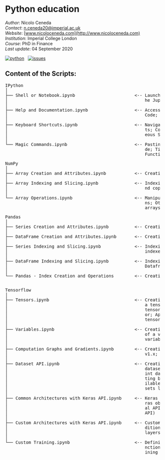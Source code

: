 # Python education

*Author*: Nicolo Ceneda \
*Contact*: n.ceneda20@imperial.ac.uk \
*Website*: [www.nicoloceneda.com](http://www.nicoloceneda.com) \
*Institution*: Imperial College London \
*Course*: PhD in Finance \
*Last update*: 04 September 2020

<!-- buttons -->
<p align="left">
    <a href="https://www.python.org/">
        <img src="https://img.shields.io/badge/python-v3-brightgreen.svg"
            alt="python"></a> &nbsp;
    <a href="https://github.com/nicoloceneda/Python-edu/graphs/commit-activity">
        <img src="https://img.shields.io/badge/Maintained%3F-yes-brightgreen.svg"
            alt="issues"></a> &nbsp;
</p>

## Content of the Scripts:
<pre>
IPython
│
├── Shell or Notebook.ipynb                       <-- Launching the Ipython Shell; Launching t-
│                                                     he Jupyter Notebook
│
├── Help and Documentation.ipynb                  <-- Accessing Documentation; Accessing Source 
│                                                     Code; Autocompletion
│
├── Keyboard Shortcuts.ipynb                      <-- Navigation Shortcuts; Text Entry Shortcu-
│                                                     ts; Command History Shortcuts; Miscellan-
│                                                     eous Shortcuts
│                                                     
└── Magic Commands.ipynb                          <-- Pasting Code Blocks; Running External Co-
                                                      de; Timing Code Execution; Help on Magic 
                                                      Function
</pre>
<pre>
NumPy
│
├── Array Creation and Attributes.ipynb           <-- Creating arrays; Array attributes
│
├── Array Indexing and Slicing.ipynb              <-- Indexing arrays; Slicing arrays; Views a-
│                                                     nd copies
│
└── Array Operations.ipynb                        <-- Manipulating arrays; Aggregation functio-
                                                      ns; Other useful functions; Broadcasting 
                                                      arrays
</pre>
<pre>
Pandas
│
├── Series Creation and Attributes.ipynb          <-- Creating series; Series attributes
│
├── DataFrame Creation and Attributes.ipynb       <-- Creating dataframes; Dataframe attributes
│
├── Series Indexing and Slicing.ipynb             <-- Indexing series; Slicing series; Series 
│                                                     indexers; Views and copies
│                                                     
├── DataFrame Indexing and Slicing.ipynb          <-- Indexing dataframes; Slicing dataframes; 
│                                                     Dataframe indexers; Views and copies
│                                             
└── Pandas - Index Creation and Operations        <-- Creating indexes; Manipulating indexes
                                                 
</pre>
<pre>
Tensorflow
│
├── Tensors.ipynb                                 <-- Creating tensors; Accessing the values of
│                                                     a tensor; Manipulating the data type of a 
│                                                     tensor; Manipulating the shape of a tens-
│                                                     or; Applying m athematical operations to
│                                                     tensors
│
├── Variables.ipynb                               <-- Creating variables; Accessing the values 
│                                                     of a variable; Modifying the values of a
│                                                     variable
│                                                     
├── Computation Graphs and Gradients.ipynb        <-- Creating a computation graph (TensorFlow
│                                                     v1.x; TensorFlow v2); Computing gradients
│
├── Dataset API.ipynb                             <-- Creating a dataset; Iterating through a  
│                                                     dataset; Combining two tensors into a jo-      
│                                                     int dataset; Shuffling the dataset, crea-
│                                                     ting batches and repeating; Fetching ava- 
│                                                     ilable datasets from the tensorflow_data-
│                                                     sets library    
│
├── Common Architectures with Keras API.ipynb     <-- Keras object oriented API (Example of Ke-
│                                                     ras object oriented API); Keras function-
│                                                     al API (Example of Keras object oriented 
│                                                     API)                     
│
├── Custom Architectures with Keras API.ipynb     <-- Customized models; Customized layers (Ad-                
│                                                     ditional options; Example of customized  
│                                                     layers)
│
└── Custom Training.ipynb                         <-- Defining the model; Defining the loss fu- 
                                                      nction; Obtaining the training data; Def-         
                                                      ining the training loop
</pre>


